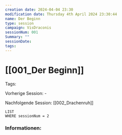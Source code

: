 ```yaml
---
creation date: 2024-04-04 23:30 
modification date: Thursday 4th April 2024 23:30:44 
name: Der Beginn
type: session 
campaign: VisDraconis
sessionNum: 001
Summary: ""
sessionDate: 
tags:
--- 
```


# [[001_Der Beginn]]

Tags: 

Vorherige Session: -

Nachfolgende Session: [[002_Drachenruh]]
```dataview
LIST
WHERE sessionNum = 2
```

### Informationen:
